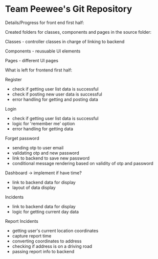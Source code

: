 # Team Peewee's Git Repository

Details/Progress for front end first half: 

Created folders for classes, components and pages in the source folder: 

Classes - controller classes in charge of linking to backend

Components - reusuable UI elements 

Pages - different UI pages 

What is left for frontend first half:  

Register 
- check if getting user list data is successful 
- check if posting new user data is successful 
- error handling for getting and posting data 

Login 
- check if getting user list data is successful 
- logic for 'remember me' option 
- error handling for getting data 

Forget password 
- sending otp to user email 
- validating otp and new password 
- link to backend to save new password 
- conditional message rendering based on validity of otp and password 

Dashboard -> implement if have time? 
- link to backend data for display 
- layout of data display  

Incidents 
- link to backend data for display 
- logic for getting current day data 

Report Incidents 
- getting user's current location coordinates 
- capture report time 
- converting coordinates to address 
- checking if address is on a driving road 
- passing report info to backend 

